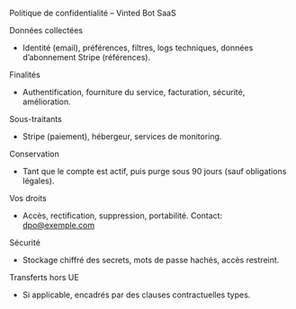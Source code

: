 Politique de confidentialité – Vinted Bot SaaS

Données collectées
- Identité (email), préférences, filtres, logs techniques, données d’abonnement Stripe (références).

Finalités
- Authentification, fourniture du service, facturation, sécurité, amélioration.

Sous-traitants
- Stripe (paiement), hébergeur, services de monitoring.

Conservation
- Tant que le compte est actif, puis purge sous 90 jours (sauf obligations légales).

Vos droits
- Accès, rectification, suppression, portabilité. Contact: dpo@exemple.com

Sécurité
- Stockage chiffré des secrets, mots de passe hachés, accès restreint.

Transferts hors UE
- Si applicable, encadrés par des clauses contractuelles types.
